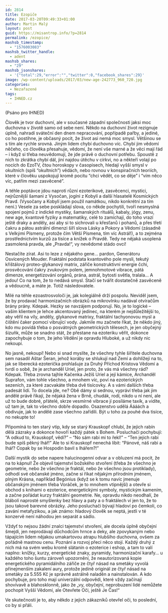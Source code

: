 ```yaml
---
id: 2814
title: Ezopiče
date: 2017-03-20T09:49:33+01:00
author: Martin Malý
layout: post
guid: https://misantrop.info/?p=2814
permalink: /ezopice/
mashsb_timestamp:
  - "1576003083"
mashsb_twitter_handle:
  - adent
mashsb_shares:
  - "29"
mashsb_jsonshares:
  - '{"total":29,"error":"","twitter":0,"facebook_shares":29}'
image: /wp-content/uploads/2017/03/new-age-242773_960_720.jpg
categories:
  - Nezařazené
tags:
  - IHNED.cz
---
```

(Psáno pro IHNED)

Člověk je tvor duchovní, ale v současné západní společnosti jaksi moc duchovna v životě samo od sebe není. Někdo na duchovní život rezignuje úplně, nahradí sváteční den dnem nepracování, popřípadě pařby, a jediné, co ho postihne, je občasný pocit, že život asi nemá moc smysl. Většinou se s tím ale rychle srovná. Jiným lidem chybí duchovno víc. Chybí jim vědomí něčeho, co člověka přesahuje, vědomí, že není vše marné a že věci mají řád &#8211; i když si třeba neuvědomují, že jde právě o duchovní potřebu. Spoustě z nich to zkrátka chybí dál, jiní najdou útěchu v církvi, no a někteří volají po nocích do EzoTV, čtou horoskopy v časopisech, hledají vyšší smysl v okultních (spíš “okultních”) vědách, nebo rovnou v konspiračních teoriích, které v člověku uspokojují kromě pocitu “chci vědět, co se děje” i “vím něco víc, patřím mezi zasvěcené”.

A téhle poptávce jdou naproti různí ezoterikové, zasvěcenci, mystici, nejrůznější šamani z Vysočan, jogíni z Kobylí a další hlasatelé Kosmických Pravd. (Vysočany a Kobylí jsem použil namátkou, nikdo konkrétní za tím není.) Vesele za sebe poskládají slova, co někde pochytili, tvoří nesmyslná spojení pojmů z indické mystiky, šamanských rituálů, kabaly, jógy, zenu, new age, kvantové fyziky a matematiky, celé to zamíchají, do toho vrazí ještě draky a anděly, asi aby si to sichrovali u křesťanů i pohanů, a přes třetí čakru a pátou astrální dimenzi šíří slova Lásky a Pokory a Vědomí (zásadně s Velkými Písmeny, protože čím Větší Písmena, tím víc Astrál!), a to zejména prostřednictvím kurzů za tisíce a knížek o Pravdě. Tedy ne nějaká usoplená zasmolená pravda, ale &#8222;Pravda!&#8220;, vy nevědomé stádo ovcí!

Nestačíte zírat. Asi to leze z nějakého gene… pardon, Generátoru Osvícených Mouder. Fraktální podstata kvantového pole mysli, tekutý křištálový proteo-glykanový matrix, zářiče konstruktivní energie čchi, prosvěcování čakry zvukovým polem, jemnohmotové vibrace, pátá dimenze, energetizování orgánů, prána, astrál, bytosti světla, tralala… A jedou! Co na tom, že to nedává smysl. Stačí se tvářit dostatečně zasvěceně a vědoucně, a máte je. Totiž následovatele.

Milé na téhle ezoastrosvoloči je, jak kolegiálně drží pospolu. Neviděl jsem, že by prodavač harmonizačních obrázků na mikrovlnku nadával otvíračům brány prány. Kdepak. Hezky se navzájem podporují. No, je to logické &#8211; vaším klientem je lehce akcentovaný jedinec, na kterém je nejdůležitější to, aby věřil na víly, anděly, glykanové matrixy, fraktální tachyonovou mysl a čištění čaker pomocí vibrující vody. Jakmile mu začnete říkat, že někdo jiný, kdo mu povídá třeba o posvátných geometrických tělesech, je jen obyčejný šizuňk, může se snadno stát, že přestane na ezoteriku věřit, dokonce zapochybuje o tom, že jeho Vědění je opravdu Hluboké, a už nikdy nic nekoupí.

No jasně, nekoupí! Nebo si snad myslíte, že všechny tyhle šiřitele duchovna sem nasadil Aštar Šeran, jehož koráby se shlukují nad Zemí a dohlížejí na to, jak se liberecká ezoterička prohlašuje za Druhý Příchod Kristova Vědomí a tvrdí o sobě, že je archanděl Uriel, jen proto, že vás má všechny rád? Kdepak. Třeba zrovna tajhle Kačenka Ježíš Uriel a její kámice, Archanděl Suprafon, vám tohle všechno, a mnohem víc, poví na ezoterických sezeních, za které zacvakáte třeba dvě tisícovky. A s vámi dalších třeba padesát lidí. To docela jde, ne? Obě dámy si sednou, vypráví třeba jak jim andělé právě říkají, že nějaká žena v Brně, chudák, rodí, nikdo u ní není, ale už to bude dobré, přátelé, skrze vesmírné vibrace jí posíláme taxík, a vidíte, už tam je, tak to všechno dobře dopadlo. Osazenstvo udělá Áááách a obdivuje, jak to andělé zase všechno zařídili. Být u toho za pouhé dva tisíce, no nekupte to!

Připomíná to ten starý vtip, kdy se starý Krauskopf chlubí, že jejich rabín dělá zázraky a dokonce hovoří každý pátek s Bohem. Posluchači pochybují: “A odkud to, Krauskopf, vědí?” &#8211; “No sám rabi mi to řekl!” &#8211; “Ten jejich rabi bude spíš pěkný lhář!” Ale to si Krauskopf nenechá líbit: “Pánové, náš rabi a lhář? Copak by se Hospodin bavil s lhářem?!”

Další mystik do sebe napere halucinogenní odvar a v obluzení má pocit, že na to kápnul! Že objevil tajemství božského stvoření (třeba že všechno je geometrie, nebo že všechno je fraktál, nebo že všechno jsou protiklady), odhodí své občanské jméno, začne si říkat nějakým přírodním jménem, plným Krásna, například Begónius (když se k tomu navíc jmenuje občanským jménem třeba Voráček, je to mnohem vtipnější) a otevře si obchod s knihami o ezoterice, energetickými symboly, mystickým kamením, a začne pořádat kurzy fraktální geometrie. Ne, opravdu nikdo neodhalí, že blábolí naprosté smyšlenky bez hlavy a paty a o fraktálech ví jen to, že to jsou takové barevné obrázky. Jeho posluchači bývají hladoví po čemkoli, co zavání metafyzikou, a jak známo: hladový člověk se neptá, jestli v té konzervě není náhodou jen separát a sádlo.

Vždyť to nejsou žádní znalci tajemství stvoření, ale docela úplně obyčejní šmejdi, jen neprodávají důchodcům hrnce a deky, ale zpovykaným nebo tápajícím lidem nějakou umakartovou atrapu hlubšího duchovna, ovšem za pořádně mastnou cenu. Poznání a rozvoj přeci něco stojí. Každý druhý z nich má na svém webu kromě slátanin o ezoterice i eshop, a tam to valí naplno: knížky, kurzy, energetické znaky, pyramidy, harmonizační karafy… u každého toho šuntu zároveň upozornění, že neautorizovaná kopie energetického pyramidálního zářiče ze čtyř násad na smetáky vyvolá přinejmenším zakalení aury, protože jedině originál ze čtyř násad na smetáky za 5.555 Kč je správně astrálně naladěn a nainstalován. A kdo pochybuje, pro toho mají univerzální odpovědi, které vždy začínají shovívavě a blahosklonně, jako že &#8222;vy, obyčejní, neprobuzení lidé nemůžete pochopit Vyšší Vědomí, ale Otevřete Oči, ještě Je Čas!&#8220;

Ve skutečnosti je to, aby někdo z jejich zákazníků otevřel oči, to poslední, co by si přáli.